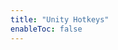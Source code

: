 ```yaml
---
title: "Unity Hotkeys"
enableToc: false
---
```

<style>code { color: #FFFFFF; background: #242C37; }
</style>